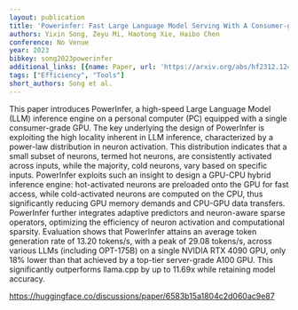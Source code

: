 ```yaml
---
layout: publication
title: 'Powerinfer: Fast Large Language Model Serving With A Consumer-grade GPU'
authors: Yixin Song, Zeyu Mi, Haotong Xie, Haibo Chen
conference: No Venue
year: 2023
bibkey: song2023powerinfer
additional_links: [{name: Paper, url: 'https://arxiv.org/abs/hf2312.12456'}]
tags: ["Efficiency", "Tools"]
short_authors: Song et al.
---
```

This paper introduces PowerInfer, a high-speed Large Language Model (LLM) inference engine on a personal computer (PC) equipped with a single consumer-grade GPU. The key underlying the design of PowerInfer is exploiting the high locality inherent in LLM inference, characterized by a power-law distribution in neuron activation. This distribution indicates that a small subset of neurons, termed hot neurons, are consistently activated across inputs, while the majority, cold neurons, vary based on specific inputs. PowerInfer exploits such an insight to design a GPU-CPU hybrid inference engine: hot-activated neurons are preloaded onto the GPU for fast access, while cold-activated neurons are computed on the CPU, thus significantly reducing GPU memory demands and CPU-GPU data transfers. PowerInfer further integrates adaptive predictors and neuron-aware sparse operators, optimizing the efficiency of neuron activation and computational sparsity. Evaluation shows that PowerInfer attains an average token generation rate of 13.20 tokens/s, with a peak of 29.08 tokens/s, across various LLMs (including OPT-175B) on a single NVIDIA RTX 4090 GPU, only 18% lower than that achieved by a top-tier server-grade A100 GPU. This significantly outperforms llama.cpp by up to 11.69x while retaining model accuracy.

https://huggingface.co/discussions/paper/6583b15a1804c2d060ac9e87